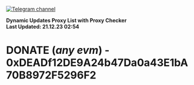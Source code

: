 [![Telegram channel](https://img.shields.io/endpoint?url=https://runkit.io/damiankrawczyk/telegram-badge/branches/master?url=https://t.me/n4z4v0d)](https://t.me/n4z4v0d) 

**Dynamic Updates Proxy List with Proxy Checker**  
**Last Updated: 21.12.23 02:54**

# DONATE (_any evm_) - 0xDEADf12DE9A24b47Da0a43E1bA70B8972F5296F2
